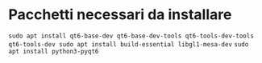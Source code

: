 # Pacchetti necessari da installare

`sudo apt install qt6-base-dev qt6-base-dev-tools qt6-tools-dev-tools qt6-tools-dev
sudo apt install build-essential libgl1-mesa-dev`
`sudo apt install python3-pyqt6`